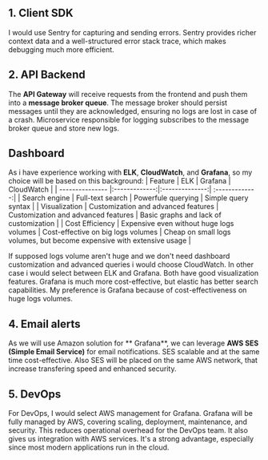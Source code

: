 ## 1. Client SDK
I would use Sentry for capturing and sending errors. Sentry provides richer context data and a well-structured error stack trace, which makes debugging much more efficient.

## 2. API Backend
The **API Gateway** will receive requests from the frontend and push them into a **message broker queue**. The message broker should persist messages until they are acknowledged, ensuring no logs are lost in case of a crash. Microservice responsible for logging subscribes to the message broker queue and store new logs.

## Dashboard
As i have experience working with **ELK**, **CloudWatch**, and **Grafana**, so my choice will be based on this background:
| Feature         | ELK | Grafana | CloudWatch |
| --------------- |:-------------:|:--------------:| :-------------:|
| Search engine   |  Full-text search | Powerfule querying  | Simple query syntax |
| Visualization   | Customization and advanced features | Customization and advanced features | Basic graphs and lack of customization |
| Cost Efficiency | Expensive even without huge logs volumes | Cost-effective on big logs volumes | Cheap on small logs volumes, but become expensive with extensive usage |

If supposed logs volume aren't huge and we don't need dashboard customization and advanced queries i would choose CloudWatch. In other case i would select between ELK and Grafana. Both have good visualization features. Grafana is much more cost-effective, but elastic has better search capabilities. My preference is Grafana because of cost-effectiveness on huge logs volumes. 

## 4. Email alerts
As we will use Amazon solution for ** Grafana**, we can leverage **AWS SES (Simple Email Service)** for email notifications. SES scalable and at the same time cost-effective. Also SES will be placed on the same AWS network, that increase transfering speed and enhanced security.

## 5. DevOps
For DevOps, I would select AWS management for Grafana. Grafana will be fully managed by AWS, covering scaling, deployment, maintenance, and security. This reduces operational overhead for the DevOps team. It also gives us integration with AWS services. It's a strong advantage, especially since most modern applications run in the cloud.

